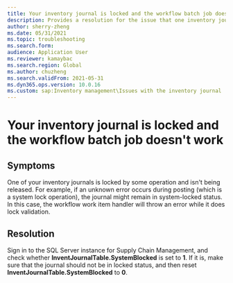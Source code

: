 ```yaml
---
title: Your inventory journal is locked and the workflow batch job doesn't work
description: Provides a resolution for the issue that one inventory journal is locked by an operation and isn't being released.
author: sherry-zheng
ms.date: 05/31/2021
ms.topic: troubleshooting
ms.search.form: 
audience: Application User
ms.reviewer: kamaybac
ms.search.region: Global
ms.author: chuzheng
ms.search.validFrom: 2021-05-31
ms.dyn365.ops.version: 10.0.16
ms.custom: sap:Inventory management\Issues with the inventory journal
---
```


# Your inventory journal is locked and the workflow batch job doesn't work

## Symptoms

One of your inventory journals is locked by some operation and isn't being released. For example, if an unknown error occurs during posting (which is a system lock operation), the journal might remain in system-locked status. In this case, the workflow work item handler will throw an error while it does lock validation.

## Resolution

Sign in to the SQL Server instance for Supply Chain Management, and check whether **InventJournalTable.SystemBlocked** is set to **1**. If it is, make sure that the journal should not be in locked status, and then reset **InventJournalTable.SystemBlocked** to **0**.
